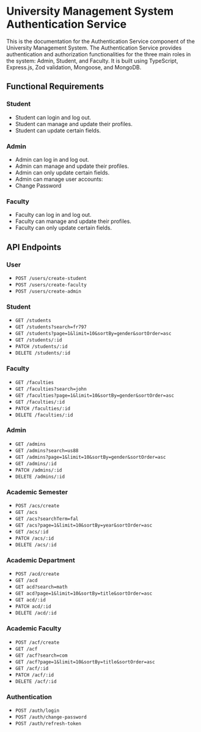 # University Management System Authentication Service

This is the documentation for the Authentication Service component of the University Management System. The Authentication Service provides authentication and authorization functionalities for the three main roles in the system: Admin, Student, and Faculty. It is built using TypeScript, Express.js, Zod validation, Mongoose, and MongoDB.

## Functional Requirements

### Student

- Student can login and log out.
- Student can manage and update their profiles.
- Student can update certain fields.

### Admin

- Admin can log in and log out.
- Admin can manage and update their profiles.
- Admin can only update certain fields.
- Admin can manage user accounts:
- Change Password

### Faculty

- Faculty can log in and log out.
- Faculty can manage and update their profiles.
- Faculty can only update certain fields.

## API Endpoints

### User

- `POST /users/create-student`
- `POST /users/create-faculty`
- `POST /users/create-admin`

### Student

- `GET /students`
- `GET /students?search=fr797`
- `GET /students?page=1&limit=10&sortBy=gender&sortOrder=asc`
- `GET /students/:id`
- `PATCH /students/:id`
- `DELETE /students/:id`

### Faculty

- `GET /faculties`
- `GET /faculties?search=john`
- `GET /faculties?page=1&limit=10&sortBy=gender&sortOrder=asc`
- `GET /faculties/:id`
- `PATCH /faculties/:id`
- `DELETE /faculties/:id`

### Admin

- `GET /admins`
- `GET /admins?search=us88`
- `GET /admins?page=1&limit=10&sortBy=gender&sortOrder=asc`
- `GET /admins/:id`
- `PATCH /admins/:id`
- `DELETE /admins/:id`

### Academic Semester

- `POST /acs/create`
- `GET /acs`
- `GET /acs?searchTerm=fal`
- `GET /acs?page=1&limit=10&sortBy=year&sortOrder=asc`
- `GET /acs/:id`
- `PATCH /acs/:id`
- `DELETE /acs/:id`

### Academic Department

- `POST /acd/create`
- `GET /acd`
- `GET acd?search=math`
- `GET acd?page=1&limit=10&sortBy=title&sortOrder=asc`
- `GET acd/:id`
- `PATCH acd/:id`
- `DELETE /acd/:id`

### Academic Faculty

- `POST /acf/create`
- `GET /acf`
- `GET /acf?search=com`
- `GET /acf?page=1&limit=10&sortBy=title&sortOrder=asc`
- `GET /acf/:id`
- `PATCH /acf/:id`
- `DELETE /acf/:id`

### Authentication

- `POST /auth/login`
- `POST /auth/change-password`
- `POST /auth/refresh-token`

<!-- Postman Documentation: [Click Here](https://documenter.getpostman.com/view/26682150/2s93zB72V9#acc25f08-de78-478b-809d-837ce239d2b3) -->
